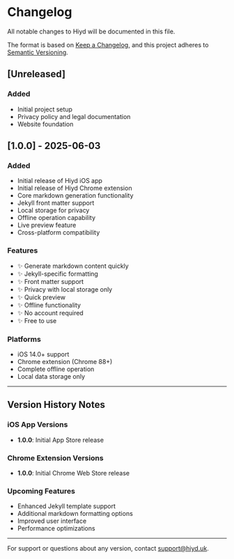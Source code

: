 # Changelog

All notable changes to Hiyd will be documented in this file.

The format is based on [Keep a Changelog](https://keepachangelog.com/en/1.0.0/), and this project adheres to [Semantic Versioning](https://semver.org/spec/v2.0.0.html).

## [Unreleased]

### Added

- Initial project setup
- Privacy policy and legal documentation
- Website foundation

## [1.0.0] - 2025-06-03

### Added

- Initial release of Hiyd iOS app
- Initial release of Hiyd Chrome extension
- Core markdown generation functionality
- Jekyll front matter support
- Local storage for privacy
- Offline operation capability
- Live preview feature
- Cross-platform compatibility

### Features

- ✨ Generate markdown content quickly
- ✨ Jekyll-specific formatting
- ✨ Front matter support
- ✨ Privacy with local storage only
- ✨ Quick preview
- ✨ Offline functionality
- ✨ No account required
- ✨ Free to use

### Platforms

- iOS 14.0+ support
- Chrome extension (Chrome 88+)
- Complete offline operation
- Local data storage only

---

## Version History Notes

### iOS App Versions

- **1.0.0**: Initial App Store release

### Chrome Extension Versions

- **1.0.0**: Initial Chrome Web Store release

### Upcoming Features

- Enhanced Jekyll template support
- Additional markdown formatting options
- Improved user interface
- Performance optimizations

---

For support or questions about any version, contact [support@hiyd.uk](mailto:support@hiyd.uk).
